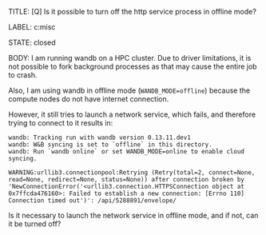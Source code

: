 TITLE:
[Q] Is it possible to turn off the http service process in offline mode?

LABEL:
c:misc

STATE:
closed

BODY:
I am running wandb on a HPC cluster. Due to driver limitations, it is not possible to fork background processes as that may cause the entire job to crash.

Also, I am using wandb in offline mode (`WANDB_MODE=offline`) because the compute nodes do not have internet connection.

However, it still tries to launch a network service, which fails, and therefore trying to connect to it results in:

```
wandb: Tracking run with wandb version 0.13.11.dev1
wandb: W&B syncing is set to `offline` in this directory.  
wandb: Run `wandb online` or set WANDB_MODE=online to enable cloud syncing.

WARNING:urllib3.connectionpool:Retrying (Retry(total=2, connect=None, read=None, redirect=None, status=None)) after connection broken by 'NewConnectionError('<urllib3.connection.HTTPSConnection object at 0x7ffcda476160>: Failed to establish a new connection: [Errno 110] Connection timed out')': /api/5288891/envelope/
```

Is it necessary to launch the network service in offline mode, and if not, can it be turned off?

